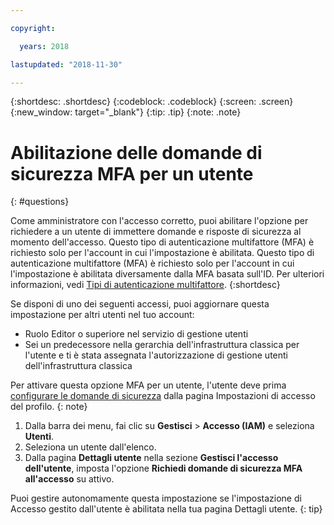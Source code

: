 ```yaml
---

copyright:

  years: 2018

lastupdated: "2018-11-30"

---
```


{:shortdesc: .shortdesc}
{:codeblock: .codeblock}
{:screen: .screen}
{:new_window: target="_blank"}
{:tip: .tip}
{:note: .note}

# Abilitazione delle domande di sicurezza MFA per un utente
{: #questions}

Come amministratore con l'accesso corretto, puoi abilitare l'opzione per richiedere a un utente di immettere domande e risposte di sicurezza al momento dell'accesso. Questo tipo di autenticazione multifattore (MFA) è richiesto solo per l'account in cui l'impostazione è abilitata. Questo tipo di autenticazione multifattore (MFA) è richiesto solo per l'account in cui l'impostazione è abilitata diversamente dalla MFA basata sull'ID. Per ulteriori informazioni, vedi [Tipi di autenticazione multifattore](/docs/iam/mfatypes.html#types).
{:shortdesc}

Se disponi di uno dei seguenti accessi, puoi aggiornare questa impostazione per altri utenti nel tuo account:

* Ruolo Editor o superiore nel servizio di gestione utenti
* Sei un predecessore nella gerarchia dell'infrastruttura classica per l'utente e ti è stata assegnata l'autorizzazione di gestione utenti dell'infrastruttura classica


Per attivare questa opzione MFA per un utente, l'utente deve prima [configurare le domande di sicurezza](/docs/account/login_settings.html#security-questions) dalla pagina Impostazioni di accesso del profilo.
{: note}

1. Dalla barra dei menu, fai clic su **Gestisci** &gt; **Accesso (IAM)** e seleziona **Utenti**.
2. Seleziona un utente dall'elenco.
3. Dalla pagina **Dettagli utente** nella sezione **Gestisci l'accesso dell'utente**, imposta l'opzione **Richiedi domande di sicurezza MFA all'accesso** su attivo.

Puoi gestire autonomamente questa impostazione se l'impostazione di Accesso gestito dall'utente è abilitata nella tua pagina Dettagli utente.
{: tip}
